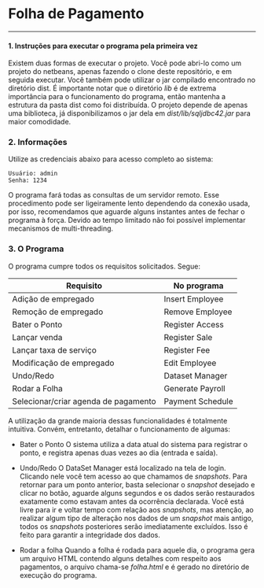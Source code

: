 # Folha de Pagamento
---
#### 1. Instruções para executar o programa pela primeira vez
Existem duas formas de executar o projeto. Você pode abri-lo como um projeto do netbeans, apenas fazendo o clone deste repositório, e em seguida executar. Você também pode utilizar o jar compilado encontrado no diretório dist. É importante notar que o diretório _lib_ é de extrema importância para o funcionamento do programa, então mantenha a estrutura da pasta dist como foi distribuída.
O projeto depende de apenas uma biblioteca, já disponibilizamos o jar dela em _dist/lib/sqljdbc42.jar_ para maior comodidade.

### 2. Informações
Utilize as credenciais abaixo para acesso completo ao sistema:
```
Usuário: admin
Senha: 1234 
```
O programa fará todas as consultas de um servidor remoto. Esse procedimento pode ser ligeiramente lento dependendo da conexão usada, por isso, recomendamos que aguarde alguns instantes antes de fechar o programa à força. Devido ao tempo limitado não foi possível implementar mecanismos de multi-threading.

### 3. O Programa
O programa cumpre todos os requisitos solicitados. Segue:

| Requisito | No programa |
| --- | --- |
| Adição de empregado | Insert Employee |
| Remoção de empregado | Remove Employee |
| Bater o Ponto | Register Access |
| Lançar venda | Register Sale |
| Lançar taxa de serviço | Register Fee |
| Modificação de empregado | Edit Employee |
| Undo/Redo | Dataset Manager |
| Rodar a Folha | Generate Payroll |
| Selecionar/criar agenda de pagamento | Payment Schedule |

A utilização da grande maioria dessas funcionalidades é totalmente intuitiva. Convém, entretanto, detalhar o funcionamento de algumas:
* Bater o Ponto
O sistema utiliza a data atual do sistema para registrar o ponto, e registra apenas duas vezes ao dia (entrada e saída).

* Undo/Redo
O DataSet Manager está localizado na tela de login. Clicando nele você tem acesso ao que chamamos de _snapshots_. Para retornar para um ponto anterior, basta selecionar o _snapshot_ desejado e clicar no botão, aguarde alguns segundos e os dados serão restaurados exatamente como estavam antes da ocorrência declarada. Você está livre para ir e voltar tempo com relação aos _snapshots_, mas atenção, ao realizar algum tipo de alteração nos dados de um _snapshot_ mais antigo, todos os _snapshots_ posteriores serão imediatamente excluídos. Isso é feito para garantir a integridade dos dados.

* Rodar a folha
Quando a folha é rodada para aquele dia, o programa gera um arquivo HTML contendo alguns detalhes com respeito aos pagamentos, o arquivo chama-se _folha.html_ e é gerado no diretório de execução do programa.
